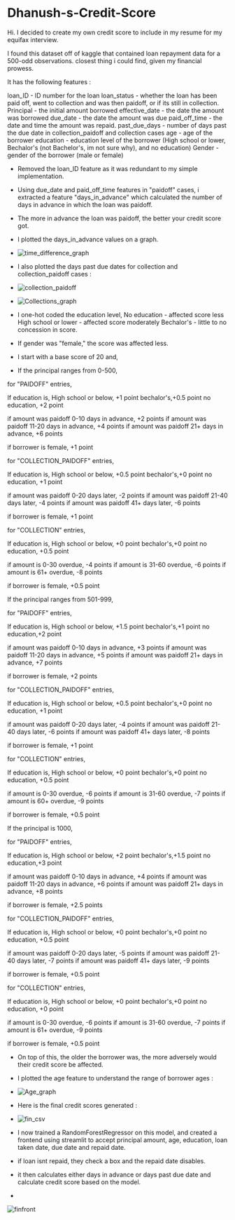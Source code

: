 # Dhanush-s-Credit-Score

Hi. I decided to create my own credit score to include in my resume for my equifax interview.

I found this dataset off of kaggle that contained loan repayment data for a 500-odd observations. closest thing i could find, given my financial prowess.

It has the following features :

loan_ID - ID number for the loan
loan_status - whether the loan has been paid off, went to collection and was then paidoff, or if its still in collection.
Principal - the initial amount borrowed
effective_date - the date the amount was borrowed
due_date - the date the amount was due
paid_off_time - the date and time the amount was repaid.
past_due_days - number of days past the due date in collection_paidoff and collection cases
age - age of the borrower
education - education level of the borrower (High school or lower, Bechalor's (not Bachelor's, im not sure why), and no education)
Gender - gender of the borrower (male or female)

- Removed the loan_ID feature as it was redundant to my simple implementation.

- Using due_date and paid_off_time features in "paidoff" cases, i extracted a feature "days_in_advance" which calculated the number of days in advance in which the loan was paidoff.
- The more in advance the loan was paidoff, the better your credit score got.
- I plotted the days_in_advance values on a graph.

- ![time_difference_graph](https://github.com/user-attachments/assets/e6096a49-53aa-4ef7-81f4-031354f113e1)

- I also plotted the days past due dates for collection and collection_paidoff cases :

- ![collection_paidoff](https://github.com/user-attachments/assets/08cf24af-161e-43ed-9bb7-e9f509efd458)
- ![Collections_graph](https://github.com/user-attachments/assets/de0c1641-d987-4231-84e8-cb8c1a793162)

- I one-hot coded the education level, 
    No education - affected score less
    High school or lower - affected score moderately
    Bechalor's - little to no concession in score.

- If gender was "female," the score was affected less.

- I start with a base score of 20 and,

- If the principal ranges from 0-500,

for "PAIDOFF" entries, 

If education is, 
High school or below, +1 point
bechalor's,+0.5 point
no education, +2 point

if amount was paidoff 0-10 days in advance, +2 points
if amount was paidoff 11-20 days in advance, +4 points
if amount was paidoff 21+ days in advance, +6 points


if borrower is female, +1 point


for "COLLECTION_PAIDOFF" entries, 

If education is, 
High school or below, +0.5 point
bechalor's,+0 point
no education, +1 point

if amount was paidoff 0-20 days later, -2 points
if amount was paidoff 21-40 days later, -4 points
if amount was paidoff 41+ days later, -6 points

if borrower is female, +1 point

for "COLLECTION" entries, 

If education is, 
High school or below, +0 point
bechalor's,+0 point
no education, +0.5 point

if amount is 0-30 overdue, -4 points
if amount is 31-60 overdue, -6 points
if amount is 61+ overdue, -8 points

if borrower is female, +0.5 point



If the principal ranges from 501-999,

for "PAIDOFF" entries, 

If education is, 
High school or below, +1.5 point
bechalor's,+1 point
no education,+2 point

if amount was paidoff 0-10 days in advance, +3 points
if amount was paidoff 11-20 days in advance, +5 points
if amount was paidoff 21+ days in advance, +7 points


if borrower is female, +2 points


for "COLLECTION_PAIDOFF" entries, 

If education is, 
High school or below, +0.5 point
bechalor's,+0 point
no education, +1 point

if amount was paidoff 0-20 days later, -4 points
if amount was paidoff 21-40 days later, -6 points
if amount was paidoff 41+ days later, -8 points

if borrower is female, +1 point

for "COLLECTION" entries, 

If education is, 
High school or below, +0 point
bechalor's,+0 point
no education, +0.5 point

if amount is 0-30 overdue, -6 points
if amount is 31-60 overdue, -7 points
if amount is 60+ overdue, -9 points

if borrower is female, +0.5 point


If the principal is 1000,

for "PAIDOFF" entries, 

If education is, 
High school or below, +2 point
bechalor's,+1.5 point
no education,+3 point

if amount was paidoff 0-10 days in advance, +4 points
if amount was paidoff 11-20 days in advance, +6 points
if amount was paidoff 21+ days in advance, +8 points


if borrower is female, +2.5 points


for "COLLECTION_PAIDOFF" entries, 

If education is, 
High school or below, +0 point
bechalor's,+0 point
no education, +0.5 point

if amount was paidoff 0-20 days later, -5 points
if amount was paidoff 21-40 days later, -7 points
if amount was paidoff 41+ days later, -9 points

if borrower is female, +0.5 point

for "COLLECTION" entries, 

If education is, 
High school or below, +0 point
bechalor's,+0 point
no education, +0 point

if amount is 0-30 overdue, -6 points
if amount is 31-60 overdue, -7 points
if amount is 61+ overdue, -9 points

if borrower is female, +0.5 point


- On top of this, the older the borrower was, the more adversely would their credit score be affected.

- I plotted the age feature to understand the range of borrower ages :

- ![Age_graph](https://github.com/user-attachments/assets/e443d37c-b11d-4d4e-b3b2-373eb262a5f0)


- Here is the final credit scores generated :

- ![fin_csv](https://github.com/user-attachments/assets/507f75a1-fd58-4c52-adaf-6949b1e1c6a4)


- I now trained a RandomForestRegressor on this model, and created a frontend using streamlit to accept principal amount, age, education, loan taken date, due date and repaid date.
- if loan isnt repaid, they check a box and the repaid date disables.
- it then calculates either days in advance or days past due date and calculate credit score based on the model.

- 
![finfront](https://github.com/user-attachments/assets/61efcda9-a1d1-4b2d-a237-7c9399bee0dd)
